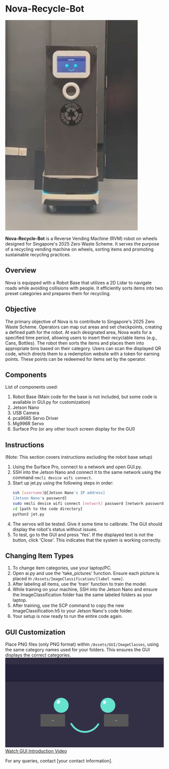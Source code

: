 # Nova-Recycle-Bot

![Nova-Recycle-Bot](Demo/Nova-Recycle-Bot.jpg)

**Nova-Recycle-Bot** is a Reverse Vending Machine (RVM) robot on wheels designed for Singapore's 2025 Zero Waste Scheme. It serves the purpose of a recycling vending machine on wheels, sorting items and promoting sustainable recycling practices.

## Overview

Nova is equipped with a Robot Base that utilizes a 2D Lidar to navigate roads while avoiding collisions with people. It efficiently sorts items into two preset categories and prepares them for recycling.

## Objective

The primary objective of Nova is to contribute to Singapore's 2025 Zero Waste Scheme. Operators can map out areas and set checkpoints, creating a defined path for the robot. At each designated area, Nova waits for a specified time period, allowing users to insert their recyclable items (e.g., Cans, Bottles). The robot then sorts the items and places them into appropriate bins based on their category. Users can scan the displayed QR code, which directs them to a redemption website with a token for earning points. These points can be redeemed for items set by the operator.

## Components

List of components used:
1. Robot Base (Main code for the base is not included, but some code is available in GUI.py for customization)
2. Jetson Nano
3. USB Camera
4. pca9685 Servo Driver
5. Mg996R Servo
6. Surface Pro (or any other touch screen display for the GUI)

## Instructions

(Note: This section covers instructions excluding the robot base setup)

1. Using the Surface Pro, connect to a network and open GUI.py.
2. SSH into the Jetson Nano and connect it to the same network using the command `nmcli device wifi connect`.
3. Start up jet.py using the following steps in order:
    ```bash
    ssh [username]@[Jetson Nano's IP address]
    [Jetson Nano's password]
    sudo nmcli device wifi connect [network] password [network password]
    cd [path to the code directory]
    python3 jet.py
    ```
4. The servos will be tested. Give it some time to calibrate. The GUI should display the robot's status without issues.
5. To test, go to the GUI and press 'Yes'. If the displayed text is not the button, click 'Close'. This indicates that the system is working correctly.

## Changing Item Types

1. To change item categories, use your laptop/PC.
2. Open ai.py and use the 'take_pictures' function. Ensure each picture is placed in `/Assets/ImageClassification/[label name]`.
3. After labeling all items, use the 'train' function to train the model.
4. While training on your machine, SSH into the Jetson Nano and ensure the ImageClassification folder has the same labeled folders as your laptop.
5. After training, use the SCP command to copy the new ImageClassification.h5 to your Jetson Nano's code folder.
6. Your setup is now ready to run the entire code again.

## GUI Customization

Place PNG files (only PNG format) within `/Assets/GUI/ImageClasses`, using the same category names used for your folders. This ensures the GUI displays the correct categories.
![GUI](Demo/GUI.png)
[Watch GUI Introduction Video](Demo/GUI-Intro.mp4)

For any queries, contact [your contact information].
